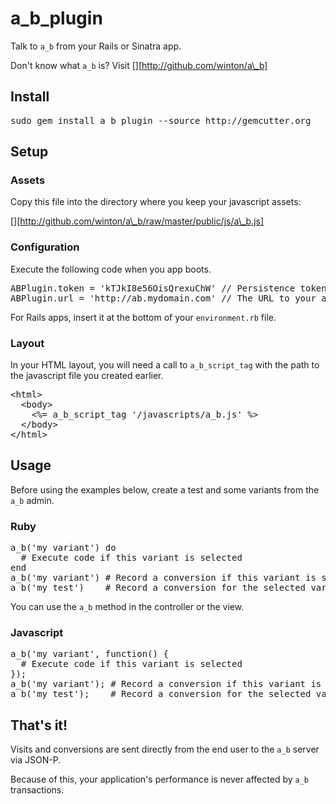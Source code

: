 a\_b\_plugin
============

Talk to <code>a\_b</code> from your Rails or Sinatra app.

Don't know what <code>a\_b</code> is? Visit [][http://github.com/winton/a\_b]

Install
-------

<pre>
sudo gem install a_b_plugin --source http://gemcutter.org
</pre>

Setup
-----

### Assets

Copy this file into the directory where you keep your javascript assets:

[][http://github.com/winton/a\_b/raw/master/public/js/a\_b.js]

### Configuration

Execute the following code when you app boots.

<pre>
ABPlugin.token = 'kTJkI8e56OisQrexuChW' // Persistence token from one of your a_b users
ABPlugin.url = 'http://ab.mydomain.com' // The URL to your a_b server
</pre>

For Rails apps, insert it at the bottom of your <code>environment.rb</code> file.

### Layout

In your HTML layout, you will need a call to <code>a\_b\_script_tag</code> with the path to the javascript file you created earlier.

<pre>
&lt;html&gt;
  &lt;body&gt;
    &lt;%= a_b_script_tag '/javascripts/a_b.js' %&gt;
  &lt;/body&gt;
&lt;/html&gt;
</pre>

Usage
-----

Before using the examples below, create a test and some variants from the <code>a_b</code> admin.

### Ruby

<pre>
a_b('my variant') do
  # Execute code if this variant is selected
end
a_b('my variant') # Record a conversion if this variant is selected
a_b('my test')    # Record a conversion for the selected variant of this test
</pre>

You can use the <code>a\_b</code> method in the controller or the view.

### Javascript

<pre>
a_b('my variant', function() {
  # Execute code if this variant is selected
});
a_b('my variant'); # Record a conversion if this variant is selected
a_b('my test');    # Record a conversion for the selected variant of this test
</pre>

That's it!
----------

Visits and conversions are sent directly from the end user to the <code>a\_b</code> server via JSON-P.

Because of this, your application's performance is never affected by <code>a\_b</code> transactions.